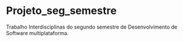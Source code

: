 # Projeto_seg_semestre
Trabalho Interdisciplinas do segundo semestre de Desenvolvimento de Software multiplataforma.
